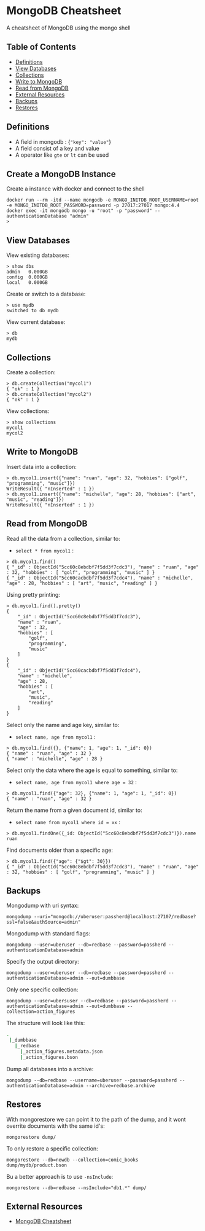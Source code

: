 # MongoDB Cheatsheet

A cheatsheet of MongoDB using the mongo shell

## Table of Contents

- [Definitions](#definitions)
- [View Databases](#view-databases)
- [Collections](#collections)
- [Write to MongoDB](#write-to-mongodb)
- [Read from MongoDB](#read-from-mongodb)
- [External Resources](#external-resources)
- [Backups](#backups)
- [Restores](#restores)

## Definitions

- A field in mongodb : {`"key": "value"`}
- A field consist of a key and value
- A operator like `gte` or `lt` can be used

## Create a MongoDB Instance

Create a instance with docker and connect to the shell

```
docker run --rm -itd --name mongodb -e MONGO_INITDB_ROOT_USERNAME=root -e MONGO_INITDB_ROOT_PASSWORD=password -p 27017:27017 mongo:4.4
docker exec -it mongodb mongo -u "root" -p "password" --authenticationDatabase "admin"
> 
```

## View Databases

View existing databases:

```
> show dbs
admin   0.000GB
config  0.000GB
local   0.000GB
```

Create or switch to a database:

```
> use mydb
switched to db mydb
```

View current database:

```
> db
mydb
```

## Collections

Create a collection:

```
> db.createCollection("mycol1")
{ "ok" : 1 }
> db.createCollection("mycol2")
{ "ok" : 1 }
```

View collections:

```
> show collections
mycol1
mycol2
```

## Write to MongoDB

Insert data into a collection:

```
> db.mycol1.insert({"name": "ruan", "age": 32, "hobbies": ["golf", "programming", "music"]})
WriteResult({ "nInserted" : 1 })
> db.mycol1.insert({"name": "michelle", "age": 28, "hobbies": ["art", "music", "reading"]})
WriteResult({ "nInserted" : 1 })
```

## Read from MongoDB

Read all the data from a collection, similar to:

- `select * from mycol1` :

```
> db.mycol1.find()
{ "_id" : ObjectId("5cc60c8ebdbf7f5dd3f7cdc3"), "name" : "ruan", "age" : 32, "hobbies" : [ "golf", "programming", "music" ] }
{ "_id" : ObjectId("5cc60cacbdbf7f5dd3f7cdc4"), "name" : "michelle", "age" : 28, "hobbies" : [ "art", "music", "reading" ] }
```

Using pretty printing:

```
> db.mycol1.find().pretty()
{
	"_id" : ObjectId("5cc60c8ebdbf7f5dd3f7cdc3"),
	"name" : "ruan",
	"age" : 32,
	"hobbies" : [
		"golf",
		"programming",
		"music"
	]
}
{
	"_id" : ObjectId("5cc60cacbdbf7f5dd3f7cdc4"),
	"name" : "michelle",
	"age" : 28,
	"hobbies" : [
		"art",
		"music",
		"reading"
	]
}
```

Select only the name and age key, similar to:

- `select name, age from mycol1` :

```
> db.mycol1.find({}, {"name": 1, "age": 1, "_id": 0})
{ "name" : "ruan", "age" : 32 }
{ "name" : "michelle", "age" : 28 }
```

Select only the data where the age is equal to something, similar to:
- `select name, age from mycol1 where age = 32` :

```
> db.mycol1.find({"age": 32}, {"name": 1, "age": 1, "_id": 0})
{ "name" : "ruan", "age" : 32 }
````

Return the name from a given document id, similar to:
- `select name from mycol1 where id = xx` :

```
> db.mycol1.findOne({_id: ObjectId("5cc60c8ebdbf7f5dd3f7cdc3")}).name
ruan
```

Find documents older than a specific age:

```
> db.mycol1.find({"age": {"$gt": 30}})
{ "_id" : ObjectId("5cc60c8ebdbf7f5dd3f7cdc3"), "name" : "ruan", "age" : 32, "hobbies" : [ "golf", "programming", "music" ] }
```

## Backups

Mongodump with uri syntax:

```
mongodump --uri="mongodb://uberuser:passherd@localhost:27107/redbase?ssl=false&authSource=admin"
```

Mongodump with standard flags:

```
mongodump --user=uberuser --db=redbase --password=passherd --authenticationDatabase=admin
```

Specify the output directory:

```
mongodump --user=uberuser --db=redbase --password=passherd --authenticationDatabase=admin --out=dumbbase
```

Only one specific collection:

```
mongodump --user=ubersuser --db=redbase --password=passherd --authenticationDatabase=admin --out=dumbbase --collection=action_figures
```

The structure will look like this:

```bash
.
 |_dumbbase
   |_redbase
     |_action_figures.metadata.json
     |_action_figures.bson
```

Dump all databases into a archive:

```
mongodump --db=redbase --username=uberuser --password=passherd --authenticationDatabase=admin --archive=redbase.archive
```

## Restores

With mongorestore we can point it to the path of the dump, and it wont overrite documents with the same id's:

```
mongorestore dump/
```

To only restore a specific collection:

```
mongorestore --db=newdb --collection=comic_books dump/mydb/product.bson
```

Bu a better approach is to use `-nsInclude`:

```
mongorestore --db=redbase --nsInclude="db1.*" dump/
```

## External Resources

- [MongoDB Cheatsheet](https://gist.github.com/rbekker87/5b4cd9ef36b6ae092a6260ab9e621a43)

